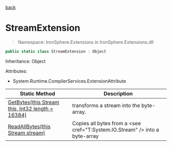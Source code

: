 ﻿[back](/IronSphere.Extensions/types)

# StreamExtension

> Namespace: IronSphere.Extensions in  IronSphere.Extensions.dll



```csharp
public static class StreamExtension : Object
```
Inheritance: Object



Attributes:
        
* System.Runtime.CompilerServices.ExtensionAttribute




| Static Method | Description |
| --- | --- |
| [GetBytes(this Stream this, Int32 length = 16384)](StreamExtension_GetBytes(Stream,Int32)) | transforms a stream into the byte-array. |
| [ReadAllBytes(this Stream stream)](StreamExtension_ReadAllBytes(Stream)) | Copies all bytes from a &lt;see cref=&quot;T:System.IO.Stream&quot; /&gt; into a byte-array |
